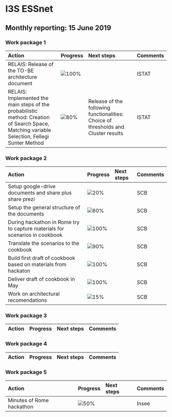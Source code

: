 # I3S ESSnet

## Monthly reporting: 15 June 2019

### Work package 1

| Action  | Progress | Next steps | Comments |
|:--|:--|:--|:--|
|RELAIS: Release of the TO-BE architecture document|![100%](http://progressed.io/bar/100)||ISTAT|
|RELAIS: Implemented the main steps of the probabilistic method: Creation of Search Space, Matching variable Selection, Fellegi Sunter Method |![80%](http://progressed.io/bar/80)|Release of the following functionalities: Choice of thresholds and Cluster results|ISTAT|


### Work package 2

| Action  | Progress | Next steps | Comments |
|:--|:--|:--|:--|
|Setup google-drive documents and share plus share prezi|![20%](http://progressed.io/bar/20)||SCB|
|Setup the general structure of the documents|![60%](http://progressed.io/bar/60)||SCB|
|During hackathon in Rome try to capture materials for scenarios in cookbook |![100%](http://progressed.io/bar/100)||SCB|
|Translate the scenarios to the cookbook |![90%](http://progressed.io/bar/90)||SCB|
|Build first draft of cookbook based on materials from hackaton |![100%](http://progressed.io/bar/100)||SCB|
|Deliver draft of cookbook in May |![100%](http://progressed.io/bar/100)||SCB|
|Work on architectural recomendations |![15%](http://progressed.io/bar/15)||SCB|


### Work package 3

| Action  | Progress | Next steps | Comments |
|:--|:--|:--|:--|



### Work package 4

| Action  | Progress | Next steps | Comments |
|:--|:--|:--|:--|



### Work package 5

| Action  | Progress | Next steps | Comments |
|:--|:--|:--|:--|
| Minutes of Rome hackathon | ![50%](http://progressed.io/bar/50) |  | Insee |


